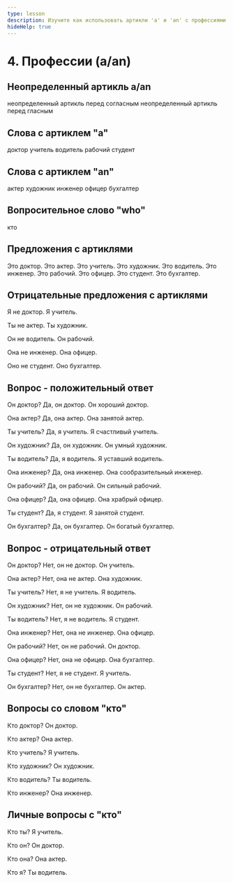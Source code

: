 ```yaml
---
type: lesson
description: Изучите как использовать артикли 'a' и 'an' с профессиями в английском языке, а также полезную лексику для разговора о работе и профессиях
hideHelp: true
---
```


# 4. Профессии (a/an)

## Неопределенный артикль a/an

неопределенный артикль перед согласным
неопределенный артикль перед гласным

## Слова с артиклем "a"

доктор
учитель
водитель
рабочий
студент

## Слова с артиклем "an"

актер
художник
инженер
офицер
бухгалтер

## Вопросительное слово "who"

кто

## Предложения с артиклями

Это доктор.
Это актер.
Это учитель.
Это художник.
Это водитель.
Это инженер.
Это рабочий.
Это офицер.
Это студент.
Это бухгалтер.

## Отрицательные предложения с артиклями

Я не доктор.
Я учитель.

Ты не актер.
Ты художник.

Он не водитель.
Он рабочий.

Она не инженер.
Она офицер.

Оно не студент.
Оно бухгалтер.

## Вопрос - положительный ответ

Он доктор?
Да, он доктор.
Он хороший доктор.

Она актер?
Да, она актер.
Она занятой актер.

Ты учитель?
Да, я учитель.
Я счастливый учитель.

Он художник?
Да, он художник.
Он умный художник.

Ты водитель?
Да, я водитель.
Я уставший водитель.

Она инженер?
Да, она инженер.
Она сообразительный инженер.

Он рабочий?
Да, он рабочий.
Он сильный рабочий.

Она офицер?
Да, она офицер.
Она храбрый офицер.

Ты студент?
Да, я студент.
Я занятой студент.

Он бухгалтер?
Да, он бухгалтер.
Он богатый бухгалтер.

## Вопрос - отрицательный ответ

Он доктор?
Нет, он не доктор.
Он учитель.

Она актер?
Нет, она не актер.
Она художник.

Ты учитель?
Нет, я не учитель.
Я водитель.

Он художник?
Нет, он не художник.
Он рабочий.

Ты водитель?
Нет, я не водитель.
Я студент.

Она инженер?
Нет, она не инженер.
Она офицер.

Он рабочий?
Нет, он не рабочий.
Он доктор.

Она офицер?
Нет, она не офицер.
Она бухгалтер.

Ты студент?
Нет, я не студент.
Я учитель.

Он бухгалтер?
Нет, он не бухгалтер.
Он актер.

## Вопросы со словом "кто"

Кто доктор?
Он доктор.

Кто актер?
Она актер.

Кто учитель?
Я учитель.

Кто художник?
Он художник.

Кто водитель?
Ты водитель.

Кто инженер?
Она инженер.

## Личные вопросы с "кто"

Кто ты?
Я учитель.

Кто он?
Он доктор.

Кто она?
Она актер.

Кто я?
Ты водитель.
